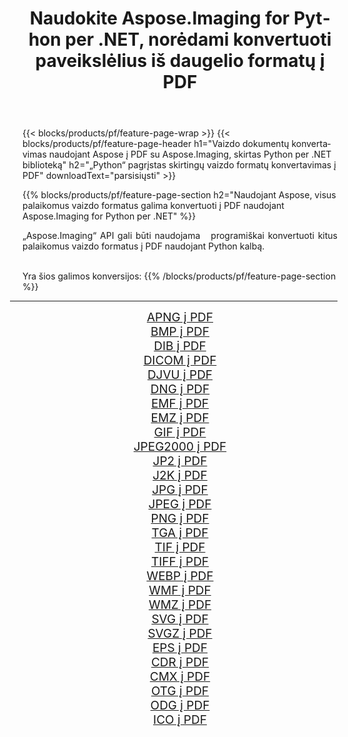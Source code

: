 ﻿---
title: Naudokite Aspose.Imaging for Python per .NET, norėdami konvertuoti paveikslėlius iš daugelio formatų į PDF 
weight: 3920
url: /lt/python-net/conversion/to/pdf 
lang: lt
langdirlevel: 2
locales: zh-hans,ja,it,ru,de,es,fr,nl,id,lt,pl,pt,vi,tr,ko,zh-hant,ar,hi,th,sv,cs,uk,he
description: Galite naudoti Aspose.Imaging for Python per .NET biblioteką, norėdami konvertuoti iš įvairių formatų į PDF
---

{{< blocks/products/pf/feature-page-wrap >}}
{{< blocks/products/pf/feature-page-header h1="Vaizdo dokumentų konvertavimas naudojant Aspose į PDF su Aspose.Imaging, skirtas Python per .NET biblioteką" h2="„Python“ pagrįstas skirtingų vaizdo formatų konvertavimas į PDF" downloadText="parsisiųsti" >}}


{{% blocks/products/pf/feature-page-section  h2="Naudojant Aspose, visus palaikomus vaizdo formatus galima konvertuoti į PDF naudojant Aspose.Imaging for Python per .NET" %}}
<p align=justify>„Aspose.Imaging“ API gali būti naudojama   programiškai konvertuoti kitus palaikomus vaizdo formatus į PDF naudojant Python kalbą.</p>
<br/>
Yra šios galimos konversijos:
{{% /blocks/products/pf/feature-page-section %}}
<div class="container-fluid productfamilypage bg-gray">
    <div class="convertypes bg-gray agp-content section">
        <div class="container">
		<hr style="margin-left:-20px;"/>
		<div class="row other-converters" style="gap: 10px;font-size: 19px;text-align:center;">
		    <div class='col-md-2 other-converter remove-lp remove-rp'><a href="/imaging/lt/python-net/conversion/apng-to-pdf" style="padding:15px;">APNG į PDF</a></div>
<div class='col-md-2 other-converter remove-lp remove-rp'><a href="/imaging/lt/python-net/conversion/bmp-to-pdf" style="padding:15px;">BMP į PDF</a></div>
<div class='col-md-2 other-converter remove-lp remove-rp'><a href="/imaging/lt/python-net/conversion/dib-to-pdf" style="padding:15px;">DIB į PDF</a></div>
<div class='col-md-2 other-converter remove-lp remove-rp'><a href="/imaging/lt/python-net/conversion/dicom-to-pdf" style="padding:15px;">DICOM į PDF</a></div>
<div class='col-md-2 other-converter remove-lp remove-rp'><a href="/imaging/lt/python-net/conversion/djvu-to-pdf" style="padding:15px;">DJVU į PDF</a></div>
<div class='col-md-2 other-converter remove-lp remove-rp'><a href="/imaging/lt/python-net/conversion/dng-to-pdf" style="padding:15px;">DNG į PDF</a></div>
<div class='col-md-2 other-converter remove-lp remove-rp'><a href="/imaging/lt/python-net/conversion/emf-to-pdf" style="padding:15px;">EMF į PDF</a></div>
<div class='col-md-2 other-converter remove-lp remove-rp'><a href="/imaging/lt/python-net/conversion/emz-to-pdf" style="padding:15px;">EMZ į PDF</a></div>
<div class='col-md-2 other-converter remove-lp remove-rp'><a href="/imaging/lt/python-net/conversion/gif-to-pdf" style="padding:15px;">GIF į PDF</a></div>
<div class='col-md-2 other-converter remove-lp remove-rp'><a href="/imaging/lt/python-net/conversion/jpeg2000-to-pdf" style="padding:15px;">JPEG2000 į PDF</a></div>
<div class='col-md-2 other-converter remove-lp remove-rp'><a href="/imaging/lt/python-net/conversion/jp2-to-pdf" style="padding:15px;">JP2 į PDF</a></div>
<div class='col-md-2 other-converter remove-lp remove-rp'><a href="/imaging/lt/python-net/conversion/j2k-to-pdf" style="padding:15px;">J2K į PDF</a></div>
<div class='col-md-2 other-converter remove-lp remove-rp'><a href="/imaging/lt/python-net/conversion/jpg-to-pdf" style="padding:15px;">JPG į PDF</a></div>
<div class='col-md-2 other-converter remove-lp remove-rp'><a href="/imaging/lt/python-net/conversion/jpeg-to-pdf" style="padding:15px;">JPEG į PDF</a></div>
<div class='col-md-2 other-converter remove-lp remove-rp'><a href="/imaging/lt/python-net/conversion/png-to-pdf" style="padding:15px;">PNG į PDF</a></div>
<div class='col-md-2 other-converter remove-lp remove-rp'><a href="/imaging/lt/python-net/conversion/tga-to-pdf" style="padding:15px;">TGA į PDF</a></div>
<div class='col-md-2 other-converter remove-lp remove-rp'><a href="/imaging/lt/python-net/conversion/tif-to-pdf" style="padding:15px;">TIF į PDF</a></div>
<div class='col-md-2 other-converter remove-lp remove-rp'><a href="/imaging/lt/python-net/conversion/tiff-to-pdf" style="padding:15px;">TIFF į PDF</a></div>
<div class='col-md-2 other-converter remove-lp remove-rp'><a href="/imaging/lt/python-net/conversion/webp-to-pdf" style="padding:15px;">WEBP į PDF</a></div>
<div class='col-md-2 other-converter remove-lp remove-rp'><a href="/imaging/lt/python-net/conversion/wmf-to-pdf" style="padding:15px;">WMF į PDF</a></div>
<div class='col-md-2 other-converter remove-lp remove-rp'><a href="/imaging/lt/python-net/conversion/wmz-to-pdf" style="padding:15px;">WMZ į PDF</a></div>
<div class='col-md-2 other-converter remove-lp remove-rp'><a href="/imaging/lt/python-net/conversion/svg-to-pdf" style="padding:15px;">SVG į PDF</a></div>
<div class='col-md-2 other-converter remove-lp remove-rp'><a href="/imaging/lt/python-net/conversion/svgz-to-pdf" style="padding:15px;">SVGZ į PDF</a></div>
<div class='col-md-2 other-converter remove-lp remove-rp'><a href="/imaging/lt/python-net/conversion/eps-to-pdf" style="padding:15px;">EPS į PDF</a></div>
<div class='col-md-2 other-converter remove-lp remove-rp'><a href="/imaging/lt/python-net/conversion/cdr-to-pdf" style="padding:15px;">CDR į PDF</a></div>
<div class='col-md-2 other-converter remove-lp remove-rp'><a href="/imaging/lt/python-net/conversion/cmx-to-pdf" style="padding:15px;">CMX į PDF</a></div>
<div class='col-md-2 other-converter remove-lp remove-rp'><a href="/imaging/lt/python-net/conversion/otg-to-pdf" style="padding:15px;">OTG į PDF</a></div>
<div class='col-md-2 other-converter remove-lp remove-rp'><a href="/imaging/lt/python-net/conversion/odg-to-pdf" style="padding:15px;">ODG į PDF</a></div>
<div class='col-md-2 other-converter remove-lp remove-rp'><a href="/imaging/lt/python-net/conversion/ico-to-pdf" style="padding:15px;">ICO į PDF</a></div>
                </div>
        </div>
    </div>
</div>
<br/>

